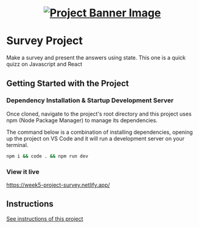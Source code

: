 <h1 align="center">
  <a href="">
    <img src="/src/assets/survey.svg" alt="Project Banner Image">
  </a>
</h1>

# Survey Project

Make a survey and present the answers using state.
This one is a quick quizz on Javascript and React

## Getting Started with the Project

### Dependency Installation & Startup Development Server

Once cloned, navigate to the project's root directory and this project uses npm (Node Package Manager) to manage its dependencies.

The command below is a combination of installing dependencies, opening up the project on VS Code and it will run a development server on your terminal.

```bash
npm i && code . && npm run dev
```

### View it live

https://week5-project-survey.netlify.app/

## Instructions

<a href="instructions.md">
   See instructions of this project
  </a>
